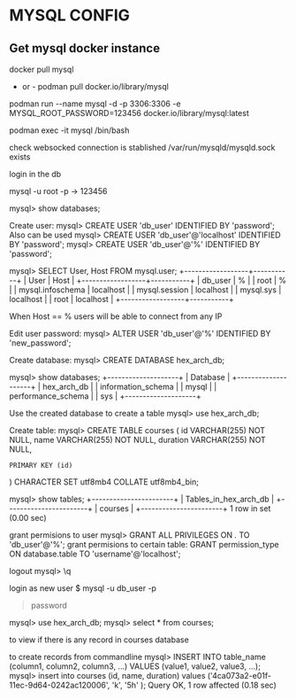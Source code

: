 # MYSQL CONFIG

## Get mysql docker instance

docker pull mysql 
- or - 
podman pull docker.io/library/mysql

podman run --name mysql -d -p 3306:3306 -e MYSQL_ROOT_PASSWORD=123456 docker.io/library/mysql:latest

podman exec -it mysql /bin/bash

check websocked connection is stablished
/var/run/mysqld/mysqld.sock exists

login in the db

mysql -u root -p
-> 123456

mysql> show databases;

Create user:
mysql> CREATE USER 'db_user' IDENTIFIED BY 'password';
Also can be used
mysql> CREATE USER 'db_user'@'localhost' IDENTIFIED BY 'password';
mysql> CREATE USER 'db_user'@'%' IDENTIFIED BY 'password';


mysql> SELECT User, Host FROM mysql.user;
+------------------+-----------+
| User             | Host      |
+------------------+-----------+
| db_user          | %         |
| root             | %         |
| mysql.infoschema | localhost |
| mysql.session    | localhost |
| mysql.sys        | localhost |
| root             | localhost |
+------------------+-----------+

When Host == % users will be able to connect from any IP

Edit user password:
mysql> ALTER USER 'db_user'@'%' IDENTIFIED BY 'new_password';

Create database:
mysql> CREATE DATABASE hex_arch_db;

mysql> show databases;
+--------------------+
| Database           |
+--------------------+
| hex_arch_db        |
| information_schema |
| mysql              |
| performance_schema |
| sys                |
+--------------------+

Use the created database to create a table
mysql> use hex_arch_db;

Create table:
mysql> CREATE TABLE courses
(
    id       VARCHAR(255) NOT NULL,
    name     VARCHAR(255) NOT NULL,
    duration VARCHAR(255) NOT NULL,

    PRIMARY KEY (id)

) CHARACTER SET utf8mb4
  COLLATE utf8mb4_bin;

mysql> show tables;
+-----------------------+
| Tables_in_hex_arch_db |
+-----------------------+
| courses               |
+-----------------------+
1 row in set (0.00 sec)

grant permisions to user
mysql> GRANT ALL PRIVILEGES ON *.* TO 'db_user'@'%';
grant permisions to certain table:
GRANT permission_type ON database.table TO 'username'@'localhost';

logout
mysql> \q

login as new user
$ mysql -u db_user -p
> password

mysql> use hex_arch_db;
mysql> select * from courses;

to view if there is any record in courses database

to create records from commandline
mysql> INSERT INTO table_name (column1, column2, column3, ...)
VALUES (value1, value2, value3, ...);
mysql> insert into courses (id, name, duration) values ('4ca073a2-e01f-11ec-9d64-0242ac120006', 'k', '5h'
);
Query OK, 1 row affected (0.18 sec)





